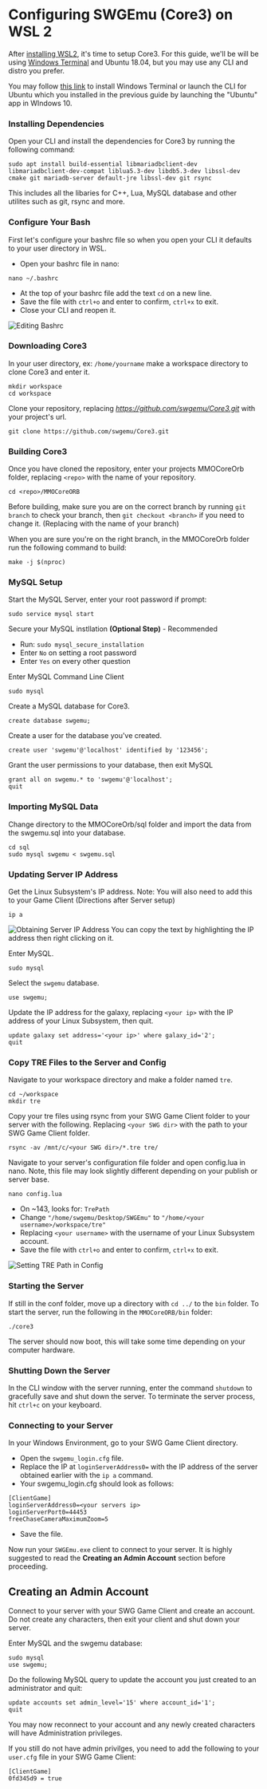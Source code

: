 # Configuring SWGEmu (Core3) on WSL 2

After [installing WSL2](https://1sudo.github.io/wsl2/), it's time to setup Core3. For this guide, we'll be will be using [Windows Terminal](https://www.microsoft.com/en-us/p/windows-terminal/9n0dx20hk701?activetab=pivot:overviewtab) and Ubuntu 18.04, but you may use any CLI and distro you prefer. 

You may follow [this link](https://www.microsoft.com/en-us/p/windows-terminal/9n0dx20hk701?activetab=pivot:overviewtab) to install Windows Terminal or launch the CLI for Ubuntu which you installed in the previous guide by launching the "Ubuntu" app in WIndows 10.

### Installing Dependencies
Open your CLI and install the dependencies for Core3 by running the following command:
```
sudo apt install build-essential libmariadbclient-dev libmariadbclient-dev-compat liblua5.3-dev libdb5.3-dev libssl-dev cmake git mariadb-server default-jre libssl-dev git rsync
```
This includes all the libaries for C++, Lua, MySQL database and other utilites such as git, rsync and more.

### Configure Your Bash
First let's configure your bashrc file so when you open your CLI it defaults to your user directory in WSL.
* Open your bashrc file in nano:
```
nano ~/.bashrc
```
* At the top of your bashrc file add the text ``cd`` on a new line.
* Save the file with ``ctrl+o`` and enter to confirm, ``ctrl+x`` to exit.
* Close your CLI and reopen it.

![Editing Bashrc](https://raw.githubusercontent.com/1sudo/1sudo.github.io/master/swgemu_wsl2/wsl-bashrc-cd.png)

### Downloading Core3
In your user directory, ex: ``/home/yourname`` make a workspace directory to clone Core3 and enter it.
```
mkdir workspace
cd workspace
```
Clone your repository, replacing *https://github.com/swgemu/Core3.git* with your project's url.
```
git clone https://github.com/swgemu/Core3.git
```

### Building Core3
Once you have cloned the repository, enter your projects MMOCoreOrb folder, replacing ``<repo>`` with the name of your repository.
```
cd <repo>/MMOCoreORB
```
Before building, make sure you are on the correct branch by running ``git branch`` to check your branch, then ``git checkout <branch>`` if you need to change it. (Replacing <branch> with the name of your branch)

When you are sure you're on the right branch, in the MMOCoreOrb folder run the following command to build:
```
make -j $(nproc)
```

### MySQL Setup
Start the MySQL Server, enter your root password if prompt:
```
sudo service mysql start
```
Secure your MySQL instllation **(Optional Step)** - Recommended
* Run: ``sudo mysql_secure_installation``
* Enter ``No`` on setting a root password
* Enter ``Yes`` on every other question

Enter MySQL Command Line Client
```
sudo mysql
```
Create a MySQL database for Core3.
```
create database swgemu;
```
Create a user for the database you've created.
```
create user 'swgemu'@'localhost' identified by '123456';
```
Grant the user permissions to your database, then exit MySQL
```
grant all on swgemu.* to 'swgemu'@'localhost';
quit
```

### Importing MySQL Data
Change directory to the MMOCoreOrb/sql folder and import the data from the swgemu.sql into your database.
```
cd sql
sudo mysql swgemu < swgemu.sql
```

### Updating Server IP Address
Get the Linux Subsystem's IP address. Note: You will also need to add this to your Game Client (Directions after Server setup)
```
ip a
```
![Obtaining Server IP Address](https://raw.githubusercontent.com/1sudo/1sudo.github.io/master/swgemu_wsl2/wsl-ip-address.png)
You can copy the text by highlighting the IP address then right clicking on it.

Enter MySQL.
```
sudo mysql
```
Select the ``swgemu`` database.
```
use swgemu;
```
Update the IP address for the galaxy, replacing ``<your ip>`` with the IP address of your Linux Subsystem, then quit.
```
update galaxy set address='<your ip>' where galaxy_id='2';
quit
```

### Copy TRE Files to the Server and Config
Navigate to your workspace directory and make a folder named ``tre``.
```
cd ~/workspace
mkdir tre
```
Copy your tre files using rsync from your SWG Game Client folder to your server with the following. Replacing ``<your SWG dir>`` with the path to your SWG Game Client folder.
```
rsync -av /mnt/c/<your SWG dir>/*.tre tre/
```
Navigate to your server's configuration file folder and open config.lua in nano. Note, this file may look slightly different depending on your publish or server base.
```
nano config.lua
```
* On ~143, looks for: ``TrePath``
* Change ``"/home/swgemu/Desktop/SWGEmu"`` to ``"/home/<your username>/workspace/tre"``
* Replacing ``<your username>`` with the username of your Linux Subsystem account.
* Save the file with ``ctrl+o`` and enter to confirm, ``ctrl+x`` to exit.

![Setting TRE Path in Config](https://raw.githubusercontent.com/1sudo/1sudo.github.io/master/swgemu_wsl2/wsl-config-tre-path.png)

### Starting the Server
If still in the conf folder, move up a directory with ``cd ../`` to the ``bin`` folder.
To start the server, run the following in the ``MMOCoreORB/bin`` folder:
```
./core3
```

The server should now boot, this will take some time depending on your computer hardware.

### Shutting Down the Server
In the CLI window with the server running, enter the command ``shutdown`` to gracefully save and shut down the server.
To terminate the server process, hit ``ctrl+c`` on your keyboard.

### Connecting to your Server
In your Windows Environment, go to your SWG Game Client directory. 
* Open the ``swgemu_login.cfg`` file.
* Replace the IP at ``loginServerAddress0=`` with the IP address of the server obtained earlier with the ``ip a`` command.
* Your swgemu_login.cfg should look as follows:
```
[ClientGame]
loginServerAddress0=<your servers ip>
loginServerPort0=44453
freeChaseCameraMaximumZoom=5
```
* Save the file.

Now run your ``SWGEmu.exe`` client to connect to your server.
It is highly suggested to read the **Creating an Admin Account** section before proceeding.

## Creating an Admin Account
Connect to your server with your SWG Game Client and create an account. Do not create any characters, then exit your client and shut down your server.

Enter MySQL and the swgemu database:
```
sudo mysql
use swgemu;
```

Do the following MySQL query to update the account you just created to an administrator and quit:
```
update accounts set admin_level='15' where account_id='1';
quit
```

You may now reconnect to your account and any newly created characters will have Administration privileges.

If you still do not have admin privilges, you need to add the following to your ``user.cfg`` file in your SWG Game Client:
```
[ClientGame]
0fd345d9 = true
```
